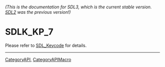 ###### (This is the documentation for SDL3, which is the current stable version. [SDL2](https://wiki.libsdl.org/SDL2/) was the previous version!)
# SDLK_KP_7

Please refer to [SDL_Keycode](SDL_Keycode) for details.

----
[CategoryAPI](CategoryAPI), [CategoryAPIMacro](CategoryAPIMacro)

